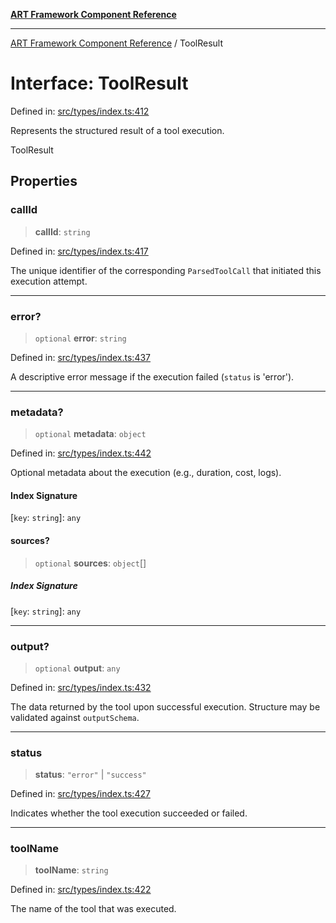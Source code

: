 [**ART Framework Component Reference**](../README.md)

***

[ART Framework Component Reference](../README.md) / ToolResult

# Interface: ToolResult

Defined in: [src/types/index.ts:412](https://github.com/hashangit/ART/blob/389c66e54bc50d9dde33052d28a5a19571a13dbf/src/types/index.ts#L412)

Represents the structured result of a tool execution.

 ToolResult

## Properties

### callId

> **callId**: `string`

Defined in: [src/types/index.ts:417](https://github.com/hashangit/ART/blob/389c66e54bc50d9dde33052d28a5a19571a13dbf/src/types/index.ts#L417)

The unique identifier of the corresponding `ParsedToolCall` that initiated this execution attempt.

***

### error?

> `optional` **error**: `string`

Defined in: [src/types/index.ts:437](https://github.com/hashangit/ART/blob/389c66e54bc50d9dde33052d28a5a19571a13dbf/src/types/index.ts#L437)

A descriptive error message if the execution failed (`status` is 'error').

***

### metadata?

> `optional` **metadata**: `object`

Defined in: [src/types/index.ts:442](https://github.com/hashangit/ART/blob/389c66e54bc50d9dde33052d28a5a19571a13dbf/src/types/index.ts#L442)

Optional metadata about the execution (e.g., duration, cost, logs).

#### Index Signature

\[`key`: `string`\]: `any`

#### sources?

> `optional` **sources**: `object`[]

##### Index Signature

\[`key`: `string`\]: `any`

***

### output?

> `optional` **output**: `any`

Defined in: [src/types/index.ts:432](https://github.com/hashangit/ART/blob/389c66e54bc50d9dde33052d28a5a19571a13dbf/src/types/index.ts#L432)

The data returned by the tool upon successful execution. Structure may be validated against `outputSchema`.

***

### status

> **status**: `"error"` \| `"success"`

Defined in: [src/types/index.ts:427](https://github.com/hashangit/ART/blob/389c66e54bc50d9dde33052d28a5a19571a13dbf/src/types/index.ts#L427)

Indicates whether the tool execution succeeded or failed.

***

### toolName

> **toolName**: `string`

Defined in: [src/types/index.ts:422](https://github.com/hashangit/ART/blob/389c66e54bc50d9dde33052d28a5a19571a13dbf/src/types/index.ts#L422)

The name of the tool that was executed.
